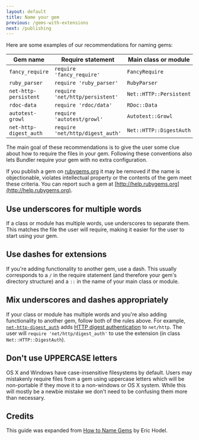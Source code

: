 ```yaml
---
layout: default
title: Name your gem
previous: /gems-with-extensions
next: /publishing
---
```


Here are some examples of our recommendations for naming gems:

Gem name               | Require statement                | Main class or module
---------------------- | -------------------------------- | -----------------------
`fancy_require`        | `require 'fancy_require'`        | `FancyRequire`
`ruby_parser`          | `require 'ruby_parser'`          | `RubyParser`
`net-http-persistent`  | `require 'net/http/persistent'`  | `Net::HTTP::Persistent`
`rdoc-data`            | `require 'rdoc/data'`            | `RDoc::Data`
`autotest-growl`       | `require 'autotest/growl'`       | `Autotest::Growl`
`net-http-digest_auth` | `require 'net/http/digest_auth'` | `Net::HTTP::DigestAuth`

The main goal of these recommendations is to give the user some clue about
how to require the files in your gem. Following these conventions also lets
Bundler require your gem with no extra configuration.

If you publish a gem on [rubygems.org](http://rubygems.org) it may be removed
if the name is objectionable, violates intellectual property or the contents
of the gem meet these criteria.  You can report such a gem at
[http://help.rubygems.org](http://help.rubygems.org).

Use underscores for multiple words
----------------------------------

If a class or module has multiple words, use underscores to separate them. This
matches the file the user will require, making it easier for the user to start
using your gem.

Use dashes for extensions
-------------------------

If you're adding functionality to another gem, use a dash. This usually
corresponds to a `/` in the require statement (and therefore your gem's
directory structure) and a `::` in the name of your main class or module.

Mix underscores and dashes appropriately
----------------------------------------

If your class or module has multiple words and you're also adding functionality
to another gem, follow both of the rules above. For example,
[`net-http-digest_auth`](https://rubygems.org/gems/net-http-digest_auth) adds
[HTTP digest authentication](http://tools.ietf.org/html/rfc2617) to `net/http`.
The user will `require 'net/http/digest_auth'` to use the extension
(in class `Net::HTTP::DigestAuth`).

Don't use UPPERCASE letters
---------------------------

OS X and Windows have case-insensitive filesystems by default.  Users may
mistakenly require files from a gem using uppercase letters which will be
non-portable if they move it to a non-windows or OS X system.  While this will
mostly be a newbie mistake we don't need to be confusing them more than
necessary.

Credits
-------

This guide was expanded from [How to Name
Gems](http://blog.segment7.net/2010/11/15/how-to-name-gems) by Eric Hodel.

